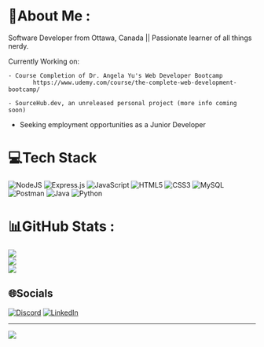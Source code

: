 # 💫About Me :
Software Developer from Ottawa, Canada || Passionate learner of all things nerdy. 

Currently Working on:
    
    - Course Completion of Dr. Angela Yu's Web Developer Bootcamp
           https://www.udemy.com/course/the-complete-web-development-bootcamp/

    - SourceHub.dev, an unreleased personal project (more info coming soon)
   

* Seeking employment opportunities as a Junior Developer




# 💻Tech Stack
![NodeJS](https://img.shields.io/badge/node.js-6DA55F?style=for-the-badge&logo=node.js&logoColor=white)
![Express.js](https://img.shields.io/badge/express.js-%23404d59.svg?style=for-the-badge&logo=express&logoColor=%2361DAFB) 
![JavaScript](https://img.shields.io/badge/javascript-%23323330.svg?style=for-the-badge&logo=javascript&logoColor=%23F7DF1E)
![HTML5](https://img.shields.io/badge/html5-%23E34F26.svg?style=for-the-badge&logo=html5&logoColor=white) 
![CSS3](https://img.shields.io/badge/css3-%231572B6.svg?style=for-the-badge&logo=css3&logoColor=white) 
![MySQL](https://img.shields.io/badge/mysql-%2300f.svg?style=for-the-badge&logo=mysql&logoColor=white) 
![Postman](https://img.shields.io/badge/Postman-FF6C37?style=for-the-badge&logo=postman&logoColor=white)
![Java](https://img.shields.io/badge/java-%23ED8B00.svg?style=for-the-badge&logo=java&logoColor=white) 
![Python](https://img.shields.io/badge/python-3670A0?style=for-the-badge&logo=python&logoColor=ffdd54)


# 📊GitHub Stats :
![](https://github-readme-stats.vercel.app/api?username=Josh-Larabie&theme=dark&hide_border=false&include_all_commits=false&count_private=false)<br/>
![](https://github-readme-streak-stats.herokuapp.com/?user=Josh-Larabie&theme=dark&hide_border=false)<br/>
![](https://github-readme-stats.vercel.app/api/top-langs/?username=Josh-Larabie&theme=dark&hide_border=false&include_all_commits=false&count_private=false&layout=compact)

## 🌐Socials
[![Discord](https://img.shields.io/badge/Discord-%237289DA.svg?logo=discord&logoColor=white)](htttps://discord.gg/Juicy#1902) [![LinkedIn](https://img.shields.io/badge/LinkedIn-%230077B5.svg?logo=linkedin&logoColor=white)](https://linkedin.com/in/josh-larabie) 

---
[![](https://visitcount.itsvg.in/api?id=Josh-Larabie&icon=0&color=12)](https://visitcount.itsvg.in)
